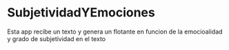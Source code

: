 # SubjetividadYEmociones
Esta app recibe un texto y genera un flotante en funcion de la emocioalidad y grado de subjetividad en el texto
